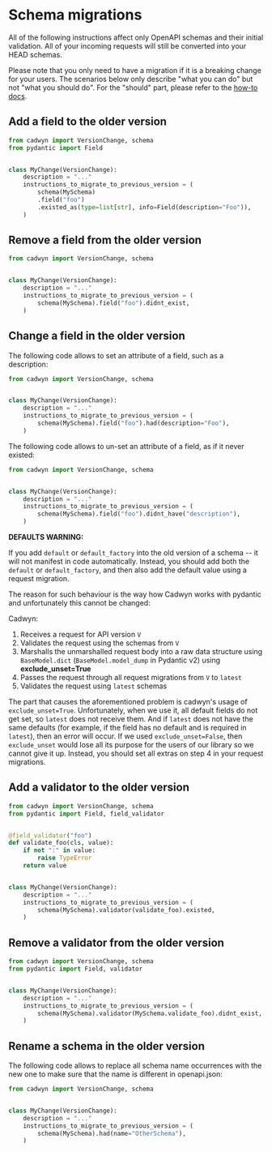 # Schema migrations

All of the following instructions affect only OpenAPI schemas and their initial validation. All of your incoming requests will still be converted into your HEAD schemas.

Please note that you only need to have a migration if it is a breaking change for your users. The scenarios below only describe "what you can do" but not "what you should do". For the "should" part, please refer to the [how-to docs](../how_to/change_openapi_schemas/add_field.md).

## Add a field to the older version

```python
from cadwyn import VersionChange, schema
from pydantic import Field


class MyChange(VersionChange):
    description = "..."
    instructions_to_migrate_to_previous_version = (
        schema(MySchema)
        .field("foo")
        .existed_as(type=list[str], info=Field(description="Foo")),
    )
```

## Remove a field from the older version

```python
from cadwyn import VersionChange, schema


class MyChange(VersionChange):
    description = "..."
    instructions_to_migrate_to_previous_version = (
        schema(MySchema).field("foo").didnt_exist,
    )
```

## Change a field in the older version

The following code allows to set an attribute of a field, such as a description:

```python
from cadwyn import VersionChange, schema


class MyChange(VersionChange):
    description = "..."
    instructions_to_migrate_to_previous_version = (
        schema(MySchema).field("foo").had(description="Foo"),
    )
```

The following code allows to un-set an attribute of a field, as if it never existed:

```python
from cadwyn import VersionChange, schema


class MyChange(VersionChange):
    description = "..."
    instructions_to_migrate_to_previous_version = (
        schema(MySchema).field("foo").didnt_have("description"),
    )
```

**DEFAULTS WARNING:**

If you add `default` or `default_factory` into the old version of a schema -- it will not manifest in code automatically. Instead, you should add both the `default` or `default_factory`, and then also add the default value using a request migration.

The reason for such behaviour is the way how Cadwyn works with pydantic and unfortunately this cannot be changed:

Cadwyn:

1. Receives a request for API version `V`
2. Validates the request using the schemas from `V`
3. Marshalls the unmarshalled request body into a raw data structure using `BaseModel.dict` (`BaseModel.model_dump` in Pydantic v2) using **exclude_unset=True**
4. Passes the request through all request migrations from `V` to `latest`
5. Validates the request using `latest` schemas

The part that causes the aforementioned problem is cadwyn's usage of `exclude_unset=True`. Unfortunately, when we use it, all default fields do not get set, so `latest` does not receive them. And if `latest` does not have the same defaults (for example, if the field has no default and is required in `latest`), then an error will occur. If we used `exclude_unset=False`, then `exclude_unset` would lose all its purpose for the users of our library so we cannot give it up. Instead, you should set all extras on step 4 in your request migrations.

## Add a validator to the older version

```python
from cadwyn import VersionChange, schema
from pydantic import Field, field_validator


@field_validator("foo")
def validate_foo(cls, value):
    if not ":" in value:
        raise TypeError
    return value


class MyChange(VersionChange):
    description = "..."
    instructions_to_migrate_to_previous_version = (
        schema(MySchema).validator(validate_foo).existed,
    )
```

## Remove a validator from the older version

```python
from cadwyn import VersionChange, schema
from pydantic import Field, validator


class MyChange(VersionChange):
    description = "..."
    instructions_to_migrate_to_previous_version = (
        schema(MySchema).validator(MySchema.validate_foo).didnt_exist,
    )
```

## Rename a schema in the older version

The following code allows to replace all schema name occurrences with the new one to make sure that the name is different in openapi.json:


```python
from cadwyn import VersionChange, schema


class MyChange(VersionChange):
    description = "..."
    instructions_to_migrate_to_previous_version = (
        schema(MySchema).had(name="OtherSchema"),
    )
```
